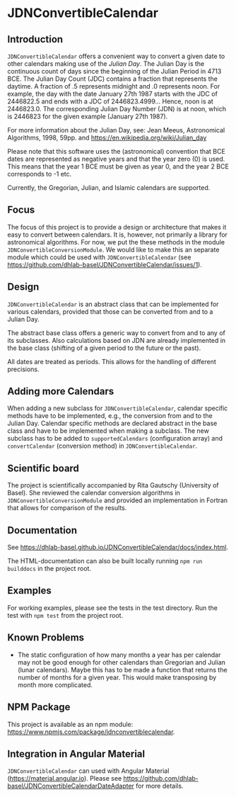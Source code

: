 # JDNConvertibleCalendar

## Introduction

`JDNConvertibleCalendar` offers a convenient way to convert a given date to other calendars making use of the *Julian Day*. The Julian Day is
the continuous count of days since the beginning of the Julian Period in 4713 BCE.
The Julian Day Count (JDC) contains a fraction that represents the daytime. A fraction of .5 represents midnight and .0 represents noon. 
For example, the day with the date January 27th 1987 starts with the JDC of 2446822.5 and ends with a JDC of 2446823.4999… Hence, noon is at 2446823.0.
The corresponding Julian Day Number (JDN) is at noon, which is 2446823 for the given example (January 27th 1987).

For more information about the Julian Day, see: Jean Meeus, Astronomical Algorithms, 1998, 59pp. and <https://en.wikipedia.org/wiki/Julian_day>

Please note that this software uses the (astronomical) convention that BCE dates are represented as negative years and that the year zero (0) is used.
This means that the year 1 BCE must be given as year 0,
and the year 2 BCE corresponds to -1 etc.

Currently, the Gregorian, Julian, and Islamic calendars are supported.

## Focus

The focus of this project is to provide a design or architecture that makes it easy to convert between calendars. It is, however, not primarily a library for astronomical algorithms. 
For now, we put the these methods in the module `JDNConvertibleConversionModule`.
We would like to make this an separate module which could be used with `JDNConvertibleCalendar` (see <https://github.com/dhlab-basel/JDNConvertibleCalendar/issues/1>).

## Design

`JDNConvertibleCalendar` is an abstract class that can be implemented for various calendars, provided that those can be converted from and to a Julian Day. 

The abstract base class offers a generic way to convert from and to any of its subclasses. Also calculations based on JDN are already implemented in the base class (shifting of a given period to the future or the past).

All dates are treated as periods. This allows for the handling of different precisions.

## Adding more Calendars

When adding a new subclass for `JDNConvertibleCalendar`, calendar specific methods have to be implemented, e.g., the conversion from and to the Julian Day. 
Calendar specific methods are declared abstract in the base class and have to be implemented when making a subclass. The new subclass has to be added to `supportedCalendars` (configuration array) and `convertCalendar` (conversion method) in `JDNConvertibleCalendar`.

## Scientific board

The project is scientifically accompanied by Rita Gautschy (University of Basel). 
She reviewed the calendar conversion algorithms in `JDNConvertibleConversionModule` and provided an implementation in Fortran that allows for comparison of the results.  

## Documentation

See <https://dhlab-basel.github.io/JDNConvertibleCalendar/docs/index.html>.

The HTML-documentation can also be built locally running `npm run builddocs` in the project root.

## Examples

For working examples, please see the tests in the test directory. Run the test with `npm test` from the project root.

## Known Problems

- The static configuration of how many months a year has per calendar may not be good enough for other calendars than Gregorian and Julian (lunar calendars). 
Maybe this has to be made a function that returns the number of months for a given year. This would make transposing by month more complicated.

## NPM Package

This project is available as an npm module: <https://www.npmjs.com/package/jdnconvertiblecalendar>.

## Integration in Angular Material

`JDNConvertibleCalendar` can used with Angular Material (<https://material.angular.io>). Please see <https://github.com/dhlab-basel/JDNConvertibleCalendarDateAdapter> for more details.

